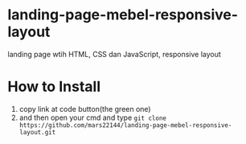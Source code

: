 # landing-page-mebel-responsive-layout
landing page wtih HTML, CSS dan JavaScript, responsive layout

# How to Install
1. copy link at code button(the green one)
2. and then open your cmd and type
   ```git clone https://github.com/mars22144/landing-page-mebel-responsive-layout.git```
